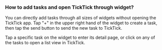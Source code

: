 ### How to add tasks and open TickTick through widget?

You can directly add tasks through all sizes of widgets without opening the TickTick app. Tap "+" in the upper right hand of the widget to create a task, then tap the send button to send the new task to TickTick.

Tap a specific task on the widget to enter its detail page, or click on any of the tasks to open a list view in TickTick.

